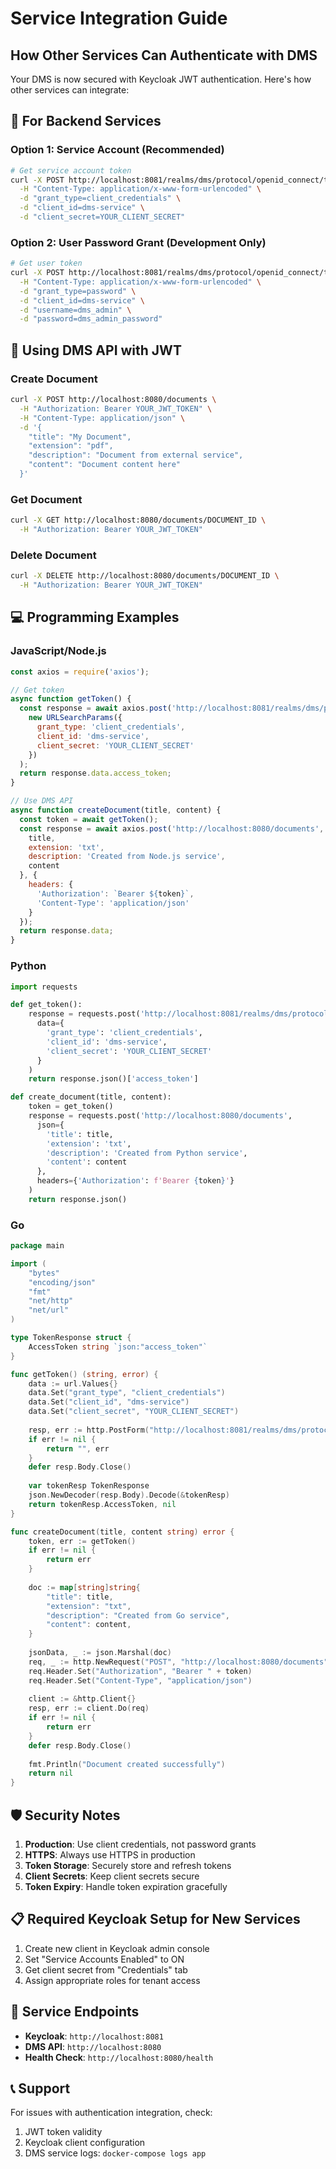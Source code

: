 # Service Integration Guide

## How Other Services Can Authenticate with DMS

Your DMS is now secured with Keycloak JWT authentication. Here's how other services can integrate:

## 🔧 **For Backend Services**

### Option 1: Service Account (Recommended)
```bash
# Get service account token
curl -X POST http://localhost:8081/realms/dms/protocol/openid_connect/token \
  -H "Content-Type: application/x-www-form-urlencoded" \
  -d "grant_type=client_credentials" \
  -d "client_id=dms-service" \
  -d "client_secret=YOUR_CLIENT_SECRET"
```

### Option 2: User Password Grant (Development Only)
```bash
# Get user token
curl -X POST http://localhost:8081/realms/dms/protocol/openid_connect/token \
  -H "Content-Type: application/x-www-form-urlencoded" \
  -d "grant_type=password" \
  -d "client_id=dms-service" \
  -d "username=dms_admin" \
  -d "password=dms_admin_password"
```

## 📄 **Using DMS API with JWT**

### Create Document
```bash
curl -X POST http://localhost:8080/documents \
  -H "Authorization: Bearer YOUR_JWT_TOKEN" \
  -H "Content-Type: application/json" \
  -d '{
    "title": "My Document",
    "extension": "pdf",
    "description": "Document from external service",
    "content": "Document content here"
  }'
```

### Get Document
```bash
curl -X GET http://localhost:8080/documents/DOCUMENT_ID \
  -H "Authorization: Bearer YOUR_JWT_TOKEN"
```

### Delete Document
```bash
curl -X DELETE http://localhost:8080/documents/DOCUMENT_ID \
  -H "Authorization: Bearer YOUR_JWT_TOKEN"
```

## 💻 **Programming Examples**

### JavaScript/Node.js
```javascript
const axios = require('axios');

// Get token
async function getToken() {
  const response = await axios.post('http://localhost:8081/realms/dms/protocol/openid_connect/token', 
    new URLSearchParams({
      grant_type: 'client_credentials',
      client_id: 'dms-service',
      client_secret: 'YOUR_CLIENT_SECRET'
    })
  );
  return response.data.access_token;
}

// Use DMS API
async function createDocument(title, content) {
  const token = await getToken();
  const response = await axios.post('http://localhost:8080/documents', {
    title,
    extension: 'txt',
    description: 'Created from Node.js service',
    content
  }, {
    headers: {
      'Authorization': `Bearer ${token}`,
      'Content-Type': 'application/json'
    }
  });
  return response.data;
}
```

### Python
```python
import requests

def get_token():
    response = requests.post('http://localhost:8081/realms/dms/protocol/openid_connect/token', 
      data={
        'grant_type': 'client_credentials',
        'client_id': 'dms-service',
        'client_secret': 'YOUR_CLIENT_SECRET'
      }
    )
    return response.json()['access_token']

def create_document(title, content):
    token = get_token()
    response = requests.post('http://localhost:8080/documents',
      json={
        'title': title,
        'extension': 'txt', 
        'description': 'Created from Python service',
        'content': content
      },
      headers={'Authorization': f'Bearer {token}'}
    )
    return response.json()
```

### Go
```go
package main

import (
    "bytes"
    "encoding/json"
    "fmt"
    "net/http"
    "net/url"
)

type TokenResponse struct {
    AccessToken string `json:"access_token"`
}

func getToken() (string, error) {
    data := url.Values{}
    data.Set("grant_type", "client_credentials")
    data.Set("client_id", "dms-service")
    data.Set("client_secret", "YOUR_CLIENT_SECRET")
    
    resp, err := http.PostForm("http://localhost:8081/realms/dms/protocol/openid_connect/token", data)
    if err != nil {
        return "", err
    }
    defer resp.Body.Close()
    
    var tokenResp TokenResponse
    json.NewDecoder(resp.Body).Decode(&tokenResp)
    return tokenResp.AccessToken, nil
}

func createDocument(title, content string) error {
    token, err := getToken()
    if err != nil {
        return err
    }
    
    doc := map[string]string{
        "title": title,
        "extension": "txt",
        "description": "Created from Go service",
        "content": content,
    }
    
    jsonData, _ := json.Marshal(doc)
    req, _ := http.NewRequest("POST", "http://localhost:8080/documents", bytes.NewBuffer(jsonData))
    req.Header.Set("Authorization", "Bearer " + token)
    req.Header.Set("Content-Type", "application/json")
    
    client := &http.Client{}
    resp, err := client.Do(req)
    if err != nil {
        return err
    }
    defer resp.Body.Close()
    
    fmt.Println("Document created successfully")
    return nil
}
```

## 🛡️ **Security Notes**

1. **Production**: Use client credentials, not password grants
2. **HTTPS**: Always use HTTPS in production
3. **Token Storage**: Securely store and refresh tokens
4. **Client Secrets**: Keep client secrets secure
5. **Token Expiry**: Handle token expiration gracefully

## 📋 **Required Keycloak Setup for New Services**

1. Create new client in Keycloak admin console
2. Set "Service Accounts Enabled" to ON
3. Get client secret from "Credentials" tab
4. Assign appropriate roles for tenant access

## 🔗 **Service Endpoints**

- **Keycloak**: `http://localhost:8081`
- **DMS API**: `http://localhost:8080`
- **Health Check**: `http://localhost:8080/health`

## 📞 **Support**

For issues with authentication integration, check:
1. JWT token validity
2. Keycloak client configuration  
3. DMS service logs: `docker-compose logs app` 